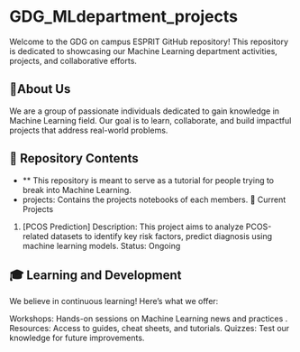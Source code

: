 # GDG_MLdepartment_projects

Welcome to the GDG on campus ESPRIT GitHub repository! This repository is dedicated to showcasing our Machine Learning department activities, projects, and collaborative efforts.

## 🚀About Us
We are a group of passionate individuals dedicated to gain knowledge in Machine Learning field. 
Our goal is to learn, collaborate, and build impactful projects that address real-world problems.

## 📂 Repository Contents
- ** This repository is meant to serve as a tutorial for people trying to break into Machine Learning.
- projects: Contains the projects notebooks of each members.
📜 Current Projects
1. [PCOS Prediction]
Description: This project aims to analyze PCOS-related datasets to identify key risk factors, predict diagnosis using machine learning models. 
Status: Ongoing

## 🎓 Learning and Development
We believe in continuous learning!
Here’s what we offer:

Workshops: Hands-on sessions on Machine Learning news and practices .
Resources: Access to guides, cheat sheets, and tutorials.
Quizzes: Test our knowledge for future improvements.

